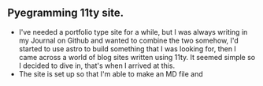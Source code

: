 ## Pyegramming 11ty site.

- I've needed a portfolio type site for a while, but I was always writing in my Journal on Github and wanted to combine the two somehow, I'd started to use astro to build something that I was looking for, then I came across a world of blog sites written using 11ty. It seemed simple so I decided to dive in, that's when I arrived at this.
- The site is set up so that I'm able to make an MD file and 
